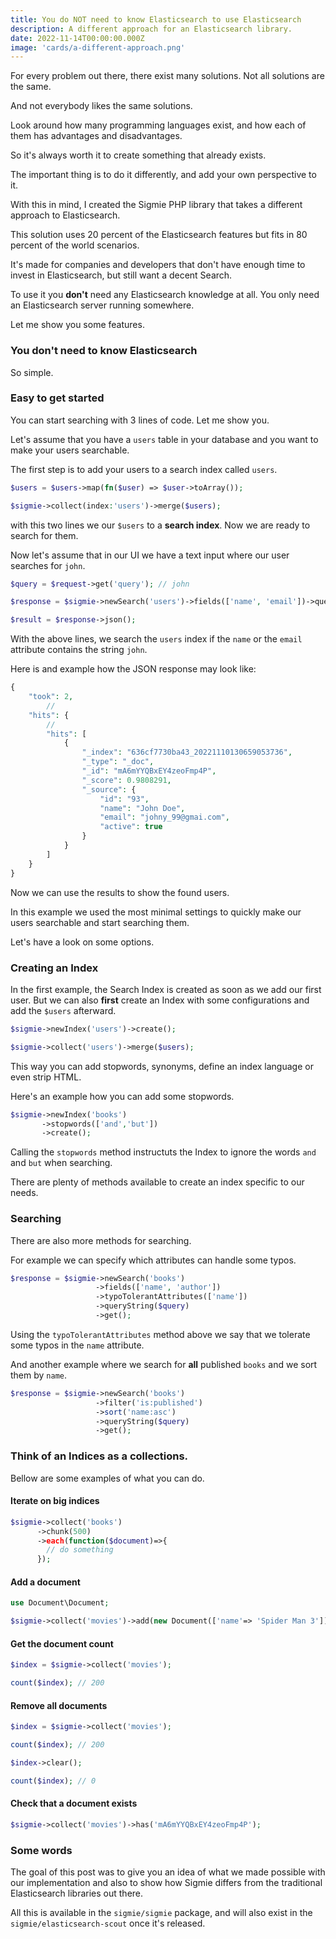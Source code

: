 ```yaml
---
title: You do NOT need to know Elasticsearch to use Elasticsearch
description: A different approach for an Elasticsearch library.
date: 2022-11-14T00:00:00.000Z
image: 'cards/a-different-approach.png'
---
```


For every problem out there, there exist many solutions. Not all solutions are the same.

And not everybody likes the same solutions.

Look around how many programming languages exist, and
how each of them has advantages and disadvantages.

So it's always worth it to create something that already exists.

The important thing is to
do it differently, and add your own perspective to it.

With this in mind, I created the Sigmie PHP library that takes a different approach to Elasticsearch.

This solution uses 20 percent of the Elasticsearch features but fits in 80 percent of
the world scenarios.

It's made for companies and developers that don't have enough
time to invest in Elasticsearch, but still want a decent Search.

To use it you **don't** need any Elasticsearch knowledge at all. You only need an Elasticsearch server running somewhere.

Let me show you some features.

### You don't need to know Elasticsearch

So simple.


### Easy to get started

You can start searching with 3 lines of code. Let me show you.


Let's assume that you have a `users` table in your database and you want to make your users searchable.

The first step is to add your users to a search index called `users`.

```php
$users = $users->map(fn($user) => $user->toArray());

$sigmie->collect(index:'users')->merge($users);
```

with this two lines we our `$users` to a **search index**. Now we are ready to search for them.

Now let's assume that in our UI we have a text input where our user searches for `john`.

```php
$query = $request->get('query'); // john

$response = $sigmie->newSearch('users')->fields(['name', 'email'])->queryString($query)->get();

$result = $response->json();

```

With the above lines, we search the `users` index if the `name` or the `email` attribute contains
the string `john`.

Here is and example how the JSON response may look like:

```php
{
    "took": 2,
        //
    "hits": {
        //
        "hits": [
            {
                "_index": "636cf7730ba43_20221110130659053736",
                "_type": "_doc",
                "_id": "mA6mYYQBxEY4zeoFmp4P",
                "_score": 0.9808291,
                "_source": {
                    "id": "93",
                    "name": "John Doe",
                    "email": "johny_99@gmai.com",
                    "active": true
                }
            }
        ]
    }
}
```

Now we can use the results to show the found users.


In this example we used the most minimal settings to quickly make our users searchable and start
searching them.

Let's have a look on some options.

### Creating an Index

In the first example, the Search Index is created as soon as we add our first user. But we can also **first** create
an Index with some configurations and add the `$users` afterward.

```php
$sigmie->newIndex('users')->create();

$sigmie->collect('users')->merge($users);
```

This way you can add stopwords, synonyms, define an index language or even strip HTML.

Here's an example how you can add some stopwords.

```php
$sigmie->newIndex('books')
       ->stopwords(['and','but'])
       ->create();
```

Calling the `stopwords` method instructuts the Index to ignore the words `and` and `but` when searching.

There are plenty of methods available to create an index specific to our needs.


### Searching

There are also more methods for searching.

For example we can specify which attributes can handle some typos.

```php
$response = $sigmie->newSearch('books')
                   ->fields(['name', 'author'])
                   ->typoTolerantAttributes(['name'])
                   ->queryString($query)
                   ->get();
```

Using the `typoTolerantAttributes` method above we say that we tolerate some typos in the `name` attribute.

And another example where we search for **all** published `books` and we sort them by `name`.

```php
$response = $sigmie->newSearch('books')
                   ->filter('is:published')
                   ->sort('name:asc')
                   ->queryString($query)
                   ->get();
```


### Think of an **Indices** as a collections.

Bellow are some examples of what you can do.


#### Iterate on big indices

```php
$sigmie->collect('books')
      ->chunk(500)
      ->each(function($document)=>{
        // do something
      });
```

#### Add a document

```php
use Document\Document;

$sigmie->collect('movies')->add(new Document(['name'=> 'Spider Man 3']));
```

#### Get the document count

```php
$index = $sigmie->collect('movies');

count($index); // 200
```

#### Remove all documents

```php
$index = $sigmie->collect('movies');

count($index); // 200

$index->clear();

count($index); // 0
```


#### Check that a document exists

```php
$sigmie->collect('movies')->has('mA6mYYQBxEY4zeoFmp4P');
```

### Some words

The goal of this post was to give you an idea of what we made possible with our implementation and also
to show how Sigmie differs from the traditional Elasticsearch libraries out there.


All this is available in the `sigmie/sigmie` package, and will also exist in the `sigmie/elasticsearch-scout` once it's released.
